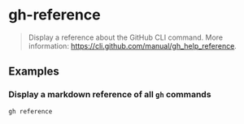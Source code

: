 # gh-reference

> Display a reference about the GitHub CLI command. More information: <https://cli.github.com/manual/gh_help_reference>.

## Examples

### Display a markdown reference of all `gh` commands

```bash
gh reference
```

